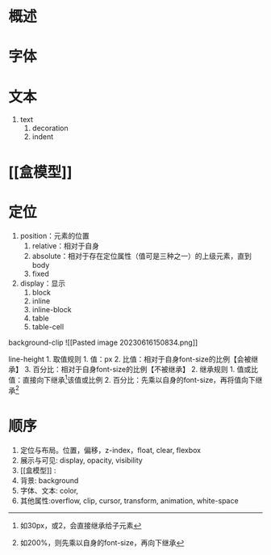 # 概述
# 字体
# 文本
1. text
	1. decoration
	2. indent
# [[盒模型]] 
# 定位

1. position：元素的位置
	1. relative：相对于自身
	2. absolute：相对于存在定位属性（值可是三种之一）的上级元素，直到body
	3. fixed
2. display：显示
	1. block
	2. inline
	3. inline-block
	4. table
	5. table-cell

background-clip
![[Pasted image 20230616150834.png]] 

line-height
	1. 取值规则
		1. 值：px
		2. 比值：相对于自身font-size的比例【会被继承】
		3. 百分比：相对于自身font-size的比例【不被继承】
	2. 继承规则
		1. 值或比值：直接向下继承[^1]该值或比例
		2. 百分比：先乘以自身的font-size，再将值向下继承[^2] 

# 顺序
1. 定位与布局。位置，偏移，z-index，float, clear, flexbox
2. 展示与可见: display, opacity, visibility
3. [[盒模型]] :
4. 背景: background
5. 字体、文本: color, 
6. 其他属性:overflow, clip, cursor, transform, animation, white-space


[^1]: 如30px，或2，会直接继承给子元素
[^2]: 如200%，则先乘以自身的font-size，再向下继承